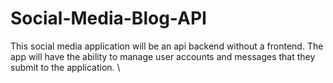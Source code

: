 # Social-Media-Blog-API
This social media application will be an api backend without a frontend. The app will have the ability to manage user accounts and messages that they submit to the application. \
